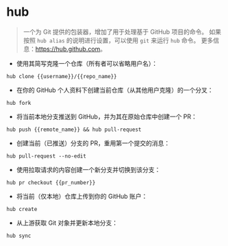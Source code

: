 # hub

> 一个为 Git 提供的包装器，增加了用于处理基于 GitHub 项目的命令。
> 如果按照 `hub alias` 的说明进行设置，可以使用 `git` 来运行 `hub` 命令。
> 更多信息：<https://hub.github.com>。

- 使用其简写克隆一个仓库（所有者可以省略用户名）：

`hub clone {{username}}/{{repo_name}}`

- 在你的 GitHub 个人资料下创建当前仓库（从其他用户克隆）的一个分叉：

`hub fork`

- 将当前本地分支推送到 GitHub，并为其在原始仓库中创建一个 PR：

`hub push {{remote_name}} && hub pull-request`

- 创建当前（已推送）分支的 PR，重用第一个提交的消息：

`hub pull-request --no-edit`

- 使用拉取请求的内容创建一个新分支并切换到该分支：

`hub pr checkout {{pr_number}}`

- 将当前（仅本地）仓库上传到你的 GitHub 账户：

`hub create`

- 从上游获取 Git 对象并更新本地分支：

`hub sync`